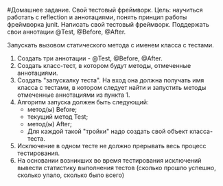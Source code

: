#Домашнее задание. Свой тестовый фреймворк.
Цель: научиться работать с reflection и аннотациями, понять принцип работы фреймворка junit.
Написать свой тестовый фреймворк.
Поддержать свои аннотации @Test, @Before, @After.

Запускать вызовом статического метода с именем класса с тестами.
1) Создать три аннотации - @Test, @Before, @After.
2) Создать класс-тест, в котором будут методы, отмеченные аннотациями.
3) Создать "запускалку теста". На вход она должна получать имя класса с тестами, в котором следует найти и запустить методы отмеченные аннотациями из пункта 1.
4) Алгоритм запуска должен быть следующий:
    - метод(ы) Before;
    - текущий метод Test;
    - метод(ы) After;
    - Для каждой такой "тройки" надо создать свой объект класса-теста.
5) Исключение в одном тесте не должно прерывать весь процесс тестирования.
6) На основании возникших во время тестирования исключений вывести статистику выполнения тестов (сколько прошло успешно, сколько упало, сколько было всего) 